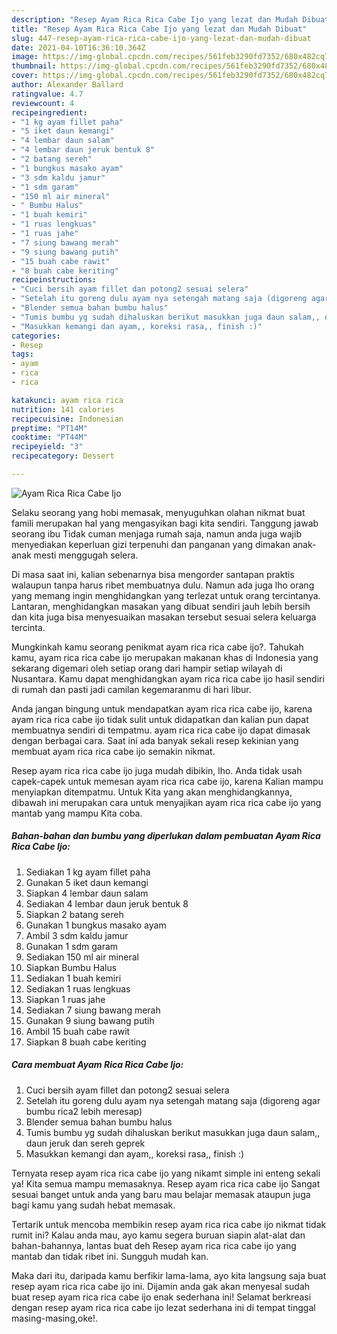 ```yaml
---
description: "Resep Ayam Rica Rica Cabe Ijo yang lezat dan Mudah Dibuat"
title: "Resep Ayam Rica Rica Cabe Ijo yang lezat dan Mudah Dibuat"
slug: 447-resep-ayam-rica-rica-cabe-ijo-yang-lezat-dan-mudah-dibuat
date: 2021-04-10T16:36:10.364Z
image: https://img-global.cpcdn.com/recipes/561feb3290fd7352/680x482cq70/ayam-rica-rica-cabe-ijo-foto-resep-utama.jpg
thumbnail: https://img-global.cpcdn.com/recipes/561feb3290fd7352/680x482cq70/ayam-rica-rica-cabe-ijo-foto-resep-utama.jpg
cover: https://img-global.cpcdn.com/recipes/561feb3290fd7352/680x482cq70/ayam-rica-rica-cabe-ijo-foto-resep-utama.jpg
author: Alexander Ballard
ratingvalue: 4.7
reviewcount: 4
recipeingredient:
- "1 kg ayam fillet paha"
- "5 iket daun kemangi"
- "4 lembar daun salam"
- "4 lembar daun jeruk bentuk 8"
- "2 batang sereh"
- "1 bungkus masako ayam"
- "3 sdm kaldu jamur"
- "1 sdm garam"
- "150 ml air mineral"
- " Bumbu Halus"
- "1 buah kemiri"
- "1 ruas lengkuas"
- "1 ruas jahe"
- "7 siung bawang merah"
- "9 siung bawang putih"
- "15 buah cabe rawit"
- "8 buah cabe keriting"
recipeinstructions:
- "Cuci bersih ayam fillet dan potong2 sesuai selera"
- "Setelah itu goreng dulu ayam nya setengah matang saja (digoreng agar bumbu rica2 lebih meresap)"
- "Blender semua bahan bumbu halus"
- "Tumis bumbu yg sudah dihaluskan berikut masukkan juga daun salam,, daun jeruk dan sereh geprek"
- "Masukkan kemangi dan ayam,, koreksi rasa,, finish :)"
categories:
- Resep
tags:
- ayam
- rica
- rica

katakunci: ayam rica rica 
nutrition: 141 calories
recipecuisine: Indonesian
preptime: "PT14M"
cooktime: "PT44M"
recipeyield: "3"
recipecategory: Dessert

---
```



![Ayam Rica Rica Cabe Ijo](https://img-global.cpcdn.com/recipes/561feb3290fd7352/680x482cq70/ayam-rica-rica-cabe-ijo-foto-resep-utama.jpg)

Selaku seorang yang hobi memasak, menyuguhkan olahan nikmat buat famili merupakan hal yang mengasyikan bagi kita sendiri. Tanggung jawab seorang ibu Tidak cuman menjaga rumah saja, namun anda juga wajib menyediakan keperluan gizi terpenuhi dan panganan yang dimakan anak-anak mesti menggugah selera.

Di masa  saat ini, kalian sebenarnya bisa mengorder santapan praktis walaupun tanpa harus ribet membuatnya dulu. Namun ada juga lho orang yang memang ingin menghidangkan yang terlezat untuk orang tercintanya. Lantaran, menghidangkan masakan yang dibuat sendiri jauh lebih bersih dan kita juga bisa menyesuaikan masakan tersebut sesuai selera keluarga tercinta. 



Mungkinkah kamu seorang penikmat ayam rica rica cabe ijo?. Tahukah kamu, ayam rica rica cabe ijo merupakan makanan khas di Indonesia yang sekarang digemari oleh setiap orang dari hampir setiap wilayah di Nusantara. Kamu dapat menghidangkan ayam rica rica cabe ijo hasil sendiri di rumah dan pasti jadi camilan kegemaranmu di hari libur.

Anda jangan bingung untuk mendapatkan ayam rica rica cabe ijo, karena ayam rica rica cabe ijo tidak sulit untuk didapatkan dan kalian pun dapat membuatnya sendiri di tempatmu. ayam rica rica cabe ijo dapat dimasak dengan berbagai cara. Saat ini ada banyak sekali resep kekinian yang membuat ayam rica rica cabe ijo semakin nikmat.

Resep ayam rica rica cabe ijo juga mudah dibikin, lho. Anda tidak usah capek-capek untuk memesan ayam rica rica cabe ijo, karena Kalian mampu menyiapkan ditempatmu. Untuk Kita yang akan menghidangkannya, dibawah ini merupakan cara untuk menyajikan ayam rica rica cabe ijo yang mantab yang mampu Kita coba.

<!--inarticleads1-->

##### Bahan-bahan dan bumbu yang diperlukan dalam pembuatan Ayam Rica Rica Cabe Ijo:

1. Sediakan 1 kg ayam fillet paha
1. Gunakan 5 iket daun kemangi
1. Siapkan 4 lembar daun salam
1. Sediakan 4 lembar daun jeruk bentuk 8
1. Siapkan 2 batang sereh
1. Gunakan 1 bungkus masako ayam
1. Ambil 3 sdm kaldu jamur
1. Gunakan 1 sdm garam
1. Sediakan 150 ml air mineral
1. Siapkan  Bumbu Halus
1. Sediakan 1 buah kemiri
1. Sediakan 1 ruas lengkuas
1. Siapkan 1 ruas jahe
1. Sediakan 7 siung bawang merah
1. Gunakan 9 siung bawang putih
1. Ambil 15 buah cabe rawit
1. Siapkan 8 buah cabe keriting




<!--inarticleads2-->

##### Cara membuat Ayam Rica Rica Cabe Ijo:

1. Cuci bersih ayam fillet dan potong2 sesuai selera
1. Setelah itu goreng dulu ayam nya setengah matang saja (digoreng agar bumbu rica2 lebih meresap)
1. Blender semua bahan bumbu halus
1. Tumis bumbu yg sudah dihaluskan berikut masukkan juga daun salam,, daun jeruk dan sereh geprek
1. Masukkan kemangi dan ayam,, koreksi rasa,, finish :)




Ternyata resep ayam rica rica cabe ijo yang nikamt simple ini enteng sekali ya! Kita semua mampu memasaknya. Resep ayam rica rica cabe ijo Sangat sesuai banget untuk anda yang baru mau belajar memasak ataupun juga bagi kamu yang sudah hebat memasak.

Tertarik untuk mencoba membikin resep ayam rica rica cabe ijo nikmat tidak rumit ini? Kalau anda mau, ayo kamu segera buruan siapin alat-alat dan bahan-bahannya, lantas buat deh Resep ayam rica rica cabe ijo yang mantab dan tidak ribet ini. Sungguh mudah kan. 

Maka dari itu, daripada kamu berfikir lama-lama, ayo kita langsung saja buat resep ayam rica rica cabe ijo ini. Dijamin anda gak akan menyesal sudah buat resep ayam rica rica cabe ijo enak sederhana ini! Selamat berkreasi dengan resep ayam rica rica cabe ijo lezat sederhana ini di tempat tinggal masing-masing,oke!.

